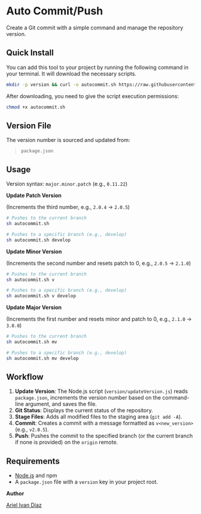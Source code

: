 # Auto Commit/Push

Create a Git commit with a simple command and manage the repository version.


## Quick Install

You can add this tool to your project by running the following command in your terminal. It will download the necessary scripts.

```sh
mkdir -p version && curl -o autocommit.sh https://raw.githubusercontent.com/arielivandiaz/auto-commit/main/autocommit.sh && curl -o version/updateVersion.js https://raw.githubusercontent.com/arielivandiaz/auto-commit/main/version/updateVersion.js
```

After downloading, you need to give the script execution permissions:

```sh
chmod +x autocommit.sh
```

## Version File

The version number is sourced and updated from:

> `package.json`

## Usage

Version syntax: `major.minor.patch` (e.g., `0.11.22`)

**Update Patch Version**

(Increments the third number, e.g., `2.0.4` -> `2.0.5`)

```sh
# Pushes to the current branch
sh autocommit.sh

# Pushes to a specific branch (e.g., develop)
sh autocommit.sh develop
```

**Update Minor Version**

(Increments the second number and resets patch to 0, e.g., `2.0.5` -> `2.1.0`)

```sh
# Pushes to the current branch
sh autocommit.sh v

# Pushes to a specific branch (e.g., develop)
sh autocommit.sh v develop
```

**Update Major Version**

(Increments the first number and resets minor and patch to 0, e.g., `2.1.0` -> `3.0.0`)

```sh
# Pushes to the current branch
sh autocommit.sh mv

# Pushes to a specific branch (e.g., develop)
sh autocommit.sh mv develop
```

## Workflow

1.  **Update Version**: The Node.js script (`version/updateVersion.js`) reads `package.json`, increments the version number based on the command-line argument, and saves the file.
2.  **Git Status**: Displays the current status of the repository.
3.  **Stage Files**: Adds all modified files to the staging area (`git add -A`).
4.  **Commit**: Creates a commit with a message formatted as `v<new_version>` (e.g., `v2.0.5`).
5.  **Push**: Pushes the commit to the specified branch (or the current branch if none is provided) on the `origin` remote.

## Requirements

*   [Node.js](https://nodejs.org/) and npm
*   A `package.json` file with a `version` key in your project root.

**Author**

[Ariel Ivan Diaz](https://www.arielivandiaz.com/)
